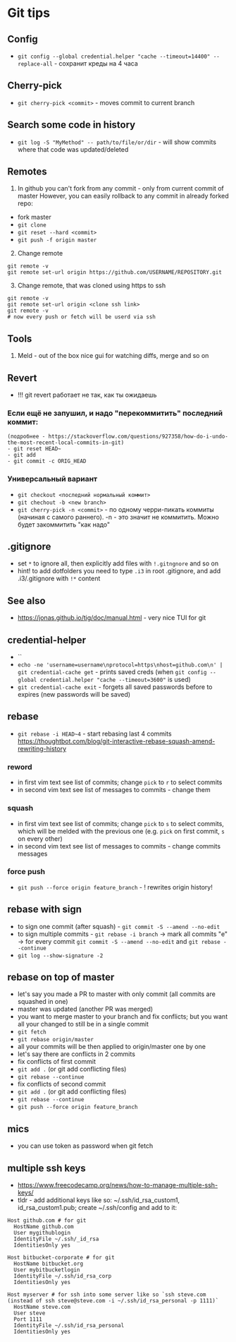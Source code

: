 # Git tips

## Config
- `git config --global credential.helper "cache --timeout=14400" --replace-all` - сохранит креды на 4 часа

## Cherry-pick
- `git cherry-pick <commit>` - moves commit to current branch

## Search some code in history
- `git log -S "MyMethod" -- path/to/file/or/dir` - will show commits where that code was updated/deleted

## Remotes
1. In github you can't fork from any commit - only from current commit of master
However, you can easily rollback to any commit in already forked repo:
- fork master
- `git clone`
- `git reset --hard <commit>`
- `git push -f origin master`

2. Change remote
```
git remote -v
git remote set-url origin https://github.com/USERNAME/REPOSITORY.git
```
3. Change remote, that was cloned using https to ssh
```
git remote -v
git remote set-url origin <clone ssh link>
git remote -v
# now every push or fetch will be userd via ssh
```

## Tools
1. Meld - out of the box nice gui for watching diffs, merge and so on

## Revert
- !!! git revert работает не так, как ты ожидаешь
### Если ещё не запушил, и надо "перекоммитить" последний коммит:
```
(подробнее - https://stackoverflow.com/questions/927358/how-do-i-undo-the-most-recent-local-commits-in-git)
- git reset HEAD~
- git add
- git commit -c ORIG_HEAD
```
### Универсальный вариант
- `git checkout <последний нормальный коммит>`
- `git chechout -b <new branch>`
- `git cherry-pick -n <commit>` - по одному черри-пикать коммиты (начиная с самого раннего). -n - это значит не коммитить. Можно будет закоммитить "как надо"

## .gitignore
- set `*` to ignore all, then explicitly add files with `!.gitngnore` and so on
- hint! to add dotfolders you need to type `.i3` in root .gitignore, and add .i3/.gitignore with `!*` content

## See also
- https://jonas.github.io/tig/doc/manual.html - very nice TUI for git

## credential-helper
- ``
- `echo -ne 'username=username\nprotocol=https\nhost=github.com\n' | git credential-cache get` - prints saved creds (when `git config --global credential.helper "cache --timeout=3600"` is used)
- `git credential-cache exit` - forgets all saved passwords before to expires (new passwords will be saved)

## rebase
- `git rebase -i HEAD~4` - start rebasing last 4 commits https://thoughtbot.com/blog/git-interactive-rebase-squash-amend-rewriting-history
### reword
- in first vim text see list of commits; change `pick` to `r` to select commits
- in second vim text see list of messages to commits - change them
### squash
- in first vim text see list of commits; change `pick` to `s` to select commits, which will be melded with the previous one (e.g. `pick` on first commit, `s` on every other)
- in second vim text see list of messages to commits - change commits messages
### force push
- `git push --force origin feature_branch` - ! rewrites origin history!

## rebase with sign
- to sign one commit (after squash) - `git commit -S --amend --no-edit`
- to sign multiple commits - `git rebase -i branch` -> mark all commits "e" -> for every commit `git commit -S --amend --no-edit` and `git rebase --continue`
- `git log --show-signature -2`

## rebase on top of master
- let's say you made a PR to master with only commit (all commits are squashed in one)
- master was updated (another PR was merged)
- you want to merge master to your branch and fix conflicts; but you want all your changed to still be in a single commit
- `git fetch`
- `git rebase origin/master`
- all your commits will be then applied to origin/master one by one
- let's say there are conflicts in 2 commits
- fix conflicts of first commit
- `git add .` (or git add conflicting files)
- `git rebase --continue`
- fix conflicts of second commit
- `git add .` (or git add conflicting files)
- `git rebase --continue`
- `git push --force origin feature_branch`

## mics
- you can use token as password when git fetch

## multiple ssh keys
- https://www.freecodecamp.org/news/how-to-manage-multiple-ssh-keys/
- tldr - add additional keys like so: ~/.ssh/id_rsa_custom1, id_rsa_custom1.pub; create ~/.ssh/config and add to it:
```
Host github.com # for git
  HostName github.com
  User mygithublogin
  IdentityFile ~/.ssh/_id_rsa
  IdentitiesOnly yes
 
Host bitbucket-corporate # for git
  HostName bitbucket.org
  User mybitbucketlogin
  IdentityFile ~/.ssh/id_rsa_corp
  IdentitiesOnly yes

Host myserver # for ssh into some server like so `ssh steve.com (instead of ssh steve@steve.com -i ~/.ssh/id_rsa_personal -p 1111)`
  HostName steve.com
  User steve
  Port 1111
  IdentityFile ~/.ssh/id_rsa_personal
  IdentitiesOnly yes
```
